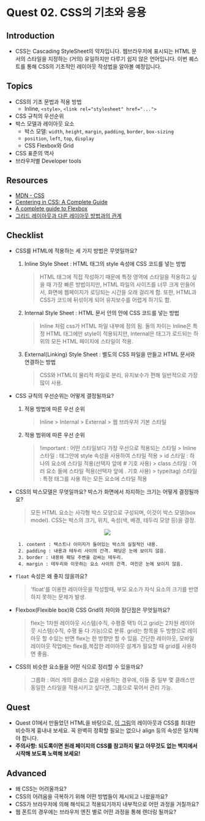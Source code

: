 # Quest 02. CSS의 기초와 응용

## Introduction

- CSS는 Cascading StyleSheet의 약자입니다. 웹브라우저에 표시되는 HTML 문서의 스타일을 지정하는 (거의) 유일하지만 다루기 쉽지 않은 언어입니다. 이번 퀘스트를 통해 CSS의 기초적인 레이아웃 작성법을 알아볼 예정입니다.

## Topics

- CSS의 기초 문법과 적용 방법
  - Inline, `<style>`, `<link rel="stylesheet" href="...">`
- CSS 규칙의 우선순위
- 박스 모델과 레이아웃 요소
  - 박스 모델: `width`, `height`, `margin`, `padding`, `border`, `box-sizing`
  - `position`, `left`, `top`, `display`
  - CSS Flexbox와 Grid
- CSS 표준의 역사
- 브라우저별 Developer tools

## Resources

- [MDN - CSS](https://developer.mozilla.org/ko/docs/Web/CSS)
- [Centering in CSS: A Complete Guide](https://css-tricks.com/centering-css-complete-guide/)
- [A complete guide to Flexbox](https://css-tricks.com/snippets/css/a-guide-to-flexbox/)
- [그리드 레이아웃과 다른 레이아웃 방법과의 관계](https://developer.mozilla.org/ko/docs/Web/CSS/CSS_Grid_Layout/%EA%B7%B8%EB%A6%AC%EB%93%9C_%EB%A0%88%EC%9D%B4%EC%95%84%EC%9B%83%EA%B3%BC_%EB%8B%A4%EB%A5%B8_%EB%A0%88%EC%9D%B4%EC%95%84%EC%9B%83_%EB%B0%A9%EB%B2%95%EA%B3%BC%EC%9D%98_%EA%B4%80%EA%B3%84)

## Checklist

- CSS를 HTML에 적용하는 세 가지 방법은 무엇일까요?

  1. Inline Style Sheet : HTML 태그의 style 속성에 CSS 코드를 넣는 방법

     > HTML 태그에 직접 작성하기 때문에 특정 영역에 스타일을 적용하고 싶을 때 가장 빠른 방법이지만, HTML 파일의 사이즈를 너무 크게 만들어서, 화면에 웹페이지가 로딩되는 시간을 오래 걸리게 함. 또한, HTML과 CSS가 코드에 뒤섞이게 되어 유지보수를 어렵게 하기도 함.

  2. Internal Style Sheet : HTML 문서 안의 <style>과 </style> 안에 CSS 코드를 넣는 방법

     > Inline 처럼 css가 HTML 파일 내부에 정의 됨. 둘의 차이는 Inline은 특정 HTML 태그에만 style이 적용되지만, Internal은 <head> 태그가 로드되는 하위의 모든 HTML 페이지에 스타일이 적용.

  3. External(Linking) Style Sheet : 별도의 CSS 파일을 만들고 HTML 문서와 연결하는 방법

     > CSS와 HTML이 물리적 파일로 분리, 유지보수가 편해 일반적으로 가장 많이 사용.

- CSS 규칙의 우선순위는 어떻게 결정될까요?

  1. 적용 방법에 따른 우선 순위
     > Inline > Internal > External > 웹 브라우저 기본 스타일
  2. 적용 범위에 따른 우선 순위
     > !important : 어떤 스타일보다 가장 우선으로 적용되는 스타일 > Inline 스타일 : 태그안에 style 속성을 사용하여 스타일 적용 > id 스타일 : 하나의 요소에 스타일 적용(선택자 앞에 # 기호 사용) > class 스타일 : 여러 요소 들에 스타일 적용(선택자 앞에 . 기호 사용) > type(tag) 스타일 : 특정 태그를 사용 하는 모든 요소에 스타일 적용

- CSS의 박스모델은 무엇일까요? 박스가 화면에서 차지하는 크기는 어떻게 결정될까요?

  > 모든 HTML 요소는 사각형 박스 모양으로 구성되며, 이것이 박스 모델(box model). CSS는 박스의 크기, 위치, 속성(색, 배경, 테두리 모양 등)을 결정.

  <p align="center">
    <img src="https://user-images.githubusercontent.com/124439821/229369611-47846d0c-0a52-448d-864f-3f4105e5af32.png">
  </p>

       1. content : 텍스트나 이미지가 들어있는 박스의 실질적인 내용.
       2. padding : 내용과 테두리 사이의 간격. 패딩은 눈에 보이지 않음.
       3. border : 내용와 패딩 주변을 감싸는 테두리.
       4. margin : 테두리와 이웃하는 요소 사이의 간격. 마진은 눈에 보이지 않음.

- `float` 속성은 왜 좋지 않을까요?

  > 'float'를 이용한 레이아웃을 작성할때, 부모 요소가 자식 요소의 크기를 반영하지 못하는 문제가 발생.

- Flexbox(Flexible box)와 CSS Grid의 차이와 장단점은 무엇일까요?

  > flex는 1차원 레이아웃 시스템(수직, 수평중 택1) 이고 grid는 2차원 레이아웃 시스템(수직, 수평 둘 다 가능)으로 분류. grid는 항목을 두 방향으로 레이아웃 할 수있는 반면 flex는 한 방향만 할 수 있음. 간단한 레이아웃, 모바일 레이아웃 작업에는 flex를,복잡한 레이아웃 설계가 필요할 때 grid를 사용하면 좋음.

- CSS의 비슷한 요소들을 어떤 식으로 정리할 수 있을까요?
  > 그룹화 : 여러 개의 클래스 값을 사용하는 경우에, 이들 중 일부 몇 클래스만 동일한 스타일을 적용시키고 싶다면, 그룹으로 묶어서 관리 가능.

## Quest

- Quest 01에서 만들었던 HTML을 바탕으로, [이 그림](screen.png)의 레이아웃과 CSS를 최대한 비슷하게 흉내내 보세요. 꼭 완벽히 정확할 필요는 없으나 align 등의 속성은 일치해야 합니다.
- **주의사항: 되도록이면 원래 페이지의 CSS를 참고하지 말고 아무것도 없는 백지에서 시작해 보도록 노력해 보세요!**

## Advanced

- 왜 CSS는 어려울까요?
- CSS의 어려움을 극복하기 위해 어떤 방법들이 제시되고 나왔을까요?
- CSS가 브라우저에 의해 해석되고 적용되기까지 내부적으로 어떤 과정을 거칠까요?
- 웹 폰트의 경우에는 브라우저 엔진 별로 어떤 과정을 통해 렌더링 될까요?
